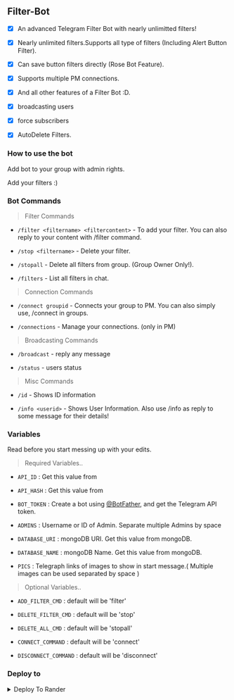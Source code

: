 ## Filter-Bot

- [x] An advanced Telegram Filter Bot with nearly unlimitted filters!</b>

- [x] Nearly unlimited filters.Supports all type of filters (Including Alert Button Filter).

- [x] Can save button filters directly (Rose Bot Feature).

- [x] Supports multiple PM connections.

- [x] And all other features of a Filter Bot :D.

- [x] broadcasting users

- [x] force subscribers

- [x] AutoDelete Filters.

### How to use the bot

<p>Add bot to your group with admin rights.</p>

<p>Add your filters :)</p>


### Bot Commands

> Filter Commands

- `/filter <filtername> <filtercontent>` - To add your filter. You can also reply to your content with /filter command.

- `/stop <filtername>` - Delete your filter.

- `/stopall` - Delete all filters from group. (Group Owner Only!).

- `/filters` - List all filters in chat.

> Connection Commands

- `/connect groupid` - Connects your group to PM. You can also simply use, /connect in groups.

- `/connections` - Manage your connections. (only in PM)

> Broadcasting Commands

- `/broadcast` - reply any message

- `/status` - users status

> Misc Commands

- `/id` - Shows ID information

- `/info <userid>` - Shows User Information. Also use /info as reply to some message for their details!

### Variables 

Read before you start messing up with your edits.

> Required Variables..

- `API_ID` : Get this value from 

- `API_HASH` : Get this value from 

- `BOT_TOKEN` : Create a bot using [@BotFather](https://telegram.dog/BotFather), and get the Telegram API token.

- `ADMINS` : Username or ID of Admin. Separate multiple Admins by space

- `DATABASE_URI` : mongoDB URI. Get this value from mongoDB.

- `DATABASE_NAME` : mongoDB Name. Get this value from mongoDB.

- `PICS` : Telegraph links of images to show in start message.( Multiple images can be used separated by space )

> Optional Variables..

- `ADD_FILTER_CMD` : default will be 'filter'

- `DELETE_FILTER_CMD` : default will be 'stop'

- `DELETE_ALL_CMD` : default will be 'stopall'

- `CONNECT_COMMAND` : default will be 'connect'

- `DISCONNECT_COMMAND` : default will be 'disconnect'

### Deploy to

<details><summary>Deploy To Rander</summary>
<br>
<p><a href="">
    Watch Deploying Tutorial...
</a></p>

<p><a href="https://render.com/deploy?repo=https://github.com/Learningbots79/BestFilterbot">
  <img src="https://render.com/images/deploy-to-render-button.svg" alt="Deploy">
</a></p>
</details>
